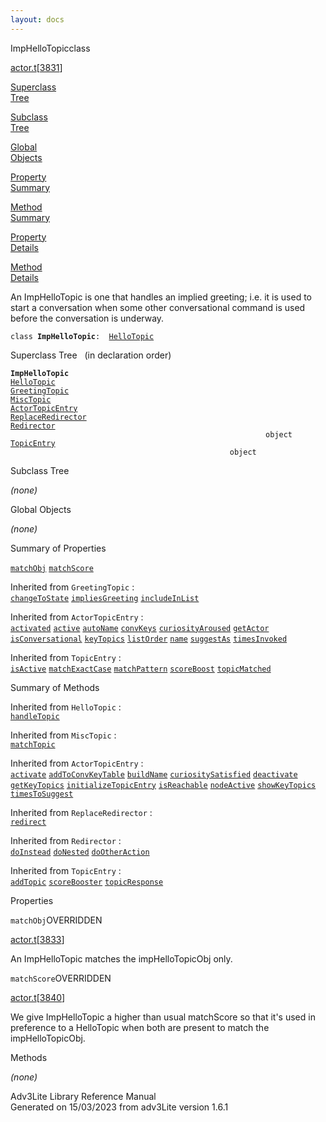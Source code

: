 ```yaml
---
layout: docs
---
```

<span class="title">ImpHelloTopic</span><span class="type">class</span>

[actor.t](../file/actor.t.html)\[[3831](../source/actor.t.html#3831)\]

[Superclass  
Tree](#_SuperClassTree_)

[Subclass  
Tree](#_SubClassTree_)

[Global  
Objects](#_ObjectSummary_)

[Property  
Summary](#_PropSummary_)

[Method  
Summary](#_MethodSummary_)

[Property  
Details](#_Properties_)

[Method  
Details](#_Methods_)



An ImpHelloTopic is one that handles an implied greeting; i.e. it is
used to start a conversation when some other conversational command is
used before the conversation is underway.

`class `**`ImpHelloTopic`**` :   `[`HelloTopic`](../object/HelloTopic.html)



<span id="_SuperClassTree_"></span>



<span class="hdln">Superclass Tree</span>   (in declaration order)



**`ImpHelloTopic`**  
[`HelloTopic`](../object/HelloTopic.html)  
[`GreetingTopic`](../object/GreetingTopic.html)  
[`MiscTopic`](../object/MiscTopic.html)  
[`ActorTopicEntry`](../object/ActorTopicEntry.html)  
[`ReplaceRedirector`](../object/ReplaceRedirector.html)  
[`Redirector`](../object/Redirector.html)  
`                                                         object`  
[`TopicEntry`](../object/TopicEntry.html)  
`                                                 object`  
<span id="_SubClassTree_"></span>



<span class="hdln">Subclass Tree</span>  



*(none)* <span id="_ObjectSummary_"></span>



<span class="hdln">Global Objects</span>  



*(none)* <span id="_PropSummary_"></span>



<span class="hdln">Summary of Properties</span>  



[`matchObj`](#matchObj) [`matchScore`](#matchScore)



Inherited from `GreetingTopic` :  
[`changeToState`](../object/GreetingTopic.html#changeToState) [`impliesGreeting`](../object/GreetingTopic.html#impliesGreeting) [`includeInList`](../object/GreetingTopic.html#includeInList)



Inherited from `ActorTopicEntry` :  
[`activated`](../object/ActorTopicEntry.html#activated) [`active`](../object/ActorTopicEntry.html#active) [`autoName`](../object/ActorTopicEntry.html#autoName) [`convKeys`](../object/ActorTopicEntry.html#convKeys) [`curiosityAroused`](../object/ActorTopicEntry.html#curiosityAroused) [`getActor`](../object/ActorTopicEntry.html#getActor) [`isConversational`](../object/ActorTopicEntry.html#isConversational) [`keyTopics`](../object/ActorTopicEntry.html#keyTopics) [`listOrder`](../object/ActorTopicEntry.html#listOrder) [`name`](../object/ActorTopicEntry.html#name) [`suggestAs`](../object/ActorTopicEntry.html#suggestAs) [`timesInvoked`](../object/ActorTopicEntry.html#timesInvoked)





Inherited from `TopicEntry` :  
[`isActive`](../object/TopicEntry.html#isActive) [`matchExactCase`](../object/TopicEntry.html#matchExactCase) [`matchPattern`](../object/TopicEntry.html#matchPattern) [`scoreBoost`](../object/TopicEntry.html#scoreBoost) [`topicMatched`](../object/TopicEntry.html#topicMatched)

<span id="_MethodSummary_"></span>



<span class="hdln">Summary of Methods</span>  





Inherited from `HelloTopic` :  
[`handleTopic`](../object/HelloTopic.html#handleTopic)



Inherited from `MiscTopic` :  
[`matchTopic`](../object/MiscTopic.html#matchTopic)

Inherited from `ActorTopicEntry` :  
[`activate`](../object/ActorTopicEntry.html#activate) [`addToConvKeyTable`](../object/ActorTopicEntry.html#addToConvKeyTable) [`buildName`](../object/ActorTopicEntry.html#buildName) [`curiositySatisfied`](../object/ActorTopicEntry.html#curiositySatisfied) [`deactivate`](../object/ActorTopicEntry.html#deactivate) [`getKeyTopics`](../object/ActorTopicEntry.html#getKeyTopics) [`initializeTopicEntry`](../object/ActorTopicEntry.html#initializeTopicEntry) [`isReachable`](../object/ActorTopicEntry.html#isReachable) [`nodeActive`](../object/ActorTopicEntry.html#nodeActive) [`showKeyTopics`](../object/ActorTopicEntry.html#showKeyTopics) [`timesToSuggest`](../object/ActorTopicEntry.html#timesToSuggest)

Inherited from `ReplaceRedirector` :  
[`redirect`](../object/ReplaceRedirector.html#redirect)

Inherited from `Redirector` :  
[`doInstead`](../object/Redirector.html#doInstead) [`doNested`](../object/Redirector.html#doNested) [`doOtherAction`](../object/Redirector.html#doOtherAction)

Inherited from `TopicEntry` :  
[`addTopic`](../object/TopicEntry.html#addTopic) [`scoreBooster`](../object/TopicEntry.html#scoreBooster) [`topicResponse`](../object/TopicEntry.html#topicResponse)

<span id="_Properties_"></span>



<span class="hdln">Properties</span>  



<span id="matchObj"></span>

`matchObj`<span class="rem">OVERRIDDEN</span>

[actor.t](../file/actor.t.html)\[[3833](../source/actor.t.html#3833)\]



An ImpHelloTopic matches the impHelloTopicObj only.



<span id="matchScore"></span>

`matchScore`<span class="rem">OVERRIDDEN</span>

[actor.t](../file/actor.t.html)\[[3840](../source/actor.t.html#3840)\]



We give ImpHelloTopic a higher than usual matchScore so that it's used
in preference to a HelloTopic when both are present to match the
impHelloTopicObj.



<span id="_Methods_"></span>



<span class="hdln">Methods</span>  



*(none)*



Adv3Lite Library Reference Manual  
Generated on 15/03/2023 from adv3Lite version 1.6.1


